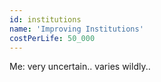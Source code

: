 ```yaml
---
id: institutions
name: 'Improving Institutions'
costPerLife: 50_000
---
```


Me: very uncertain.. varies wildly..
